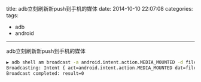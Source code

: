 title: adb立刻刷新新push到手机的媒体
date: 2014-10-10 22:07:08
categories:
tags:
- adb
- android
---

adb立刻刷新新push到手机的媒体

``` bash
▶ adb shell am broadcast -a android.intent.action.MEDIA_MOUNTED -d file:///mnt/sdcard/DCIM
Broadcasting: Intent { act=android.intent.action.MEDIA_MOUNTED dat=file:///mnt/sdcard/DCIM }
Broadcast completed: result=0
```

